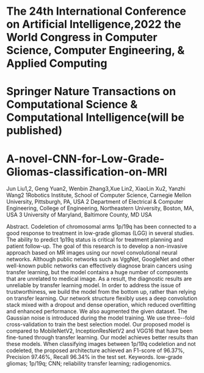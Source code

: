 # The 24th International Conference on Artificial Intelligence,2022 the World Congress in Computer Science, Computer Engineering, & Applied Computing
# Springer Nature Transactions on Computational Science & Computational Intelligence(will be published) 
# A-novel-CNN-for-Low-Grade-Gliomas-classification-on-MRI
Jun Liu1,2, Geng Yuan2, Wenbin Zhang3,Xue Lin2, XiaoLin Xu2, Yanzhi Wang2 
1Robotics Institute, School of Computer Science, Carnegie Mellon University, Pittsburgh, PA, USA
2 Department of Electrical & Computer Engineering, College of Engineering, Northeastern University, Boston, MA, USA
3 University of Maryland, Baltimore County, MD USA

Abstract. Codeletion of chromosomal arms 1p/19q has been connected to a good response to treatment in low-grade gliomas (LGG) in several studies. The ability to predict 1p19q status is critical for treatment planning and patient follow-up. The goal of this research is to develop a non-invasive approach based on MR images using our novel convolutional neural networks. Although public networks such as VggNet, GoogleNet and other well-known public networks can effectively diagnose brain cancers using transfer learning, but the model contains a huge number of components that are unrelated to medical image. As a result, the diagnostic results are unreliable by transfer learning model. In order to address the issue of trustworthiness, we build the model from the bottom up, rather than relying on transfer learning. Our network structure flexibly uses a deep convolution stack mixed with a dropout and dense operation, which reduced overfitting and enhanced performance. We also augmented the given dataset. The Gaussian noise is introduced during the model training. We use three--fold cross-validation to train the best selection model. Our proposed model is compared to MobileNetV2, InceptionResNetV2 and VGG16 that have been fine-tuned through transfer learning. Our model achieves better results than these models. When classifying images between 1p/19q codeletion and not codeleted, the proposed architecture achieved an F1-score of 96.37%, Precision 97.46%, Recall 96.34% in the test set.
Keywords. low-grade gliomas;  1p/19q;  CNN; reliability transfer learning;  radiogenomics.

